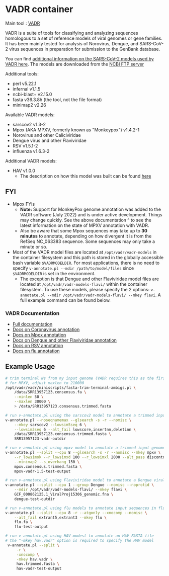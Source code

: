 # VADR container

Main tool : [VADR](https://github.com/ncbi/vadr)

VADR is a suite of tools for classifying and analyzing sequences homologous to a set of reference models of viral genomes or gene families. It has been mainly tested for analysis of Norovirus, Dengue, and SARS-CoV-2 virus sequences in preparation for submission to the GenBank database.

You can find [additional information on the SARS-CoV-2 models used by VADR here](https://github.com/ncbi/vadr/wiki/Coronavirus-annotation#sarscov2models). The models are downloaded from the [NCBI FTP server](https://ftp.ncbi.nlm.nih.gov/pub/nawrocki/vadr-models/sarscov2/)

Additional tools:

- perl v5.22.1
- infernal v1.1.5
- ncbi-blast+ v2.15.0
- fasta v36.3.8h (the tool, not the file format)
- minimap2 v2.26

Available VADR models:

- sarscov2 v1.3-2
- Mpox (AKA MPXV, formerly known as "Monkeypox") v1.4.2-1
- Norovirus and other Caliciviridae
- Dengue virus and other Flaviviridae
- RSV v1.5.1-2
- influenza v1.6.3-2

Additional VADR models:

- HAV v1.0.0
  - The description on how this model was built can be found [here](https://github.com/theiagen/VADR_models)

## FYI

- Mpox FYIs
  - **Note:** Support for MonkeyPox genome annotation was added to the VADR software (July 2022) and is under active development. Things may change quickly. See the above documentation ^ to see the latest information on the state of MPXV annotation with VADR.
  - Also be aware that some Mpox sequences may take up to **30 minutes** to annotate, depending on how divergent it is from the RefSeq NC_063383 sequence. Some sequences may only take a minute or so.
- Most of the VADR model files are located at `/opt/vadr/vadr-models` in the container filesystem and this path is stored in the globally accessible bash variable `$VADRMODELDIR`. For most applications, there is no need to specify `v-annotate.pl --mdir /path/to/model/files` since `$VADRMODELDIR` is set in the environment.
  - The exception is that Dengue and other Flaviviridae model files are located at `/opt/vadr/vadr-models-flavi/` within the container filesystem. To use these models, please specify the 2 options: `v-annotate.pl --mdir /opt/vadr/vadr-models-flavi/ --mkey flavi`. A full example command can be found below.

### VADR Documentation

- [Full documentation](https://github.com/ncbi/vadr#vadr-documentation-)
- [Docs on Coronavirus annotation](https://github.com/ncbi/vadr/wiki/Coronavirus-annotation)
- [Docs on Mpox annotation](https://github.com/ncbi/vadr/wiki/Mpox-virus-annotation)
- [Docs on Dengue and other Flaviviridae annotation](https://github.com/ncbi/vadr/wiki/Available-VADR-model-files#dengue-virus-and-other-flaviviridae-refseq-vadr-models)
- [Docs on RSV annotation](https://github.com/ncbi/vadr/wiki/RSV-annotation)
- [Docs on flu annotation](https://github.com/ncbi/vadr/wiki/Influenza-annotation)

## Example Usage

```bash
# trim terminal Ns from my input genome (VADR requires this as the first step)
# for MPXV, adjust maxlen to 210000
/opt/vadr/vadr/miniscripts/fasta-trim-terminal-ambigs.pl \
    /data/SRR13957123.consensus.fa \
    --minlen 50 \
    --maxlen 30000 \
    > /data/SRR13957123.consensus.trimmed.fasta

# run v-annotate.pl using the sarscov2 model to annotate a trimmed input genome
v-annotate.pl --noseqnamemax --glsearch -s -r --nomisc \
    --mkey sarscov2 --lowsim5seq 6 \
    --lowsim3seq 6 --alt_fail lowscore,insertnn,deletinn \
    /data/SRR13957123.consensus.trimmed.fasta \
    SRR13957123-vadr-outdir

# run v-annotate.pl using mpxv model to annotate a trimmed input genome
v-annotate.pl --split --cpu 8 --glsearch -s -r --nomisc --mkey mpxv \
    --r_lowsimok --r_lowsimxd 100 --r_lowsimxl 2000 --alt_pass discontn,dupregin \
    --minimap2 --s_overhang 150 \
    mpxv.consensus.trimmed.fasta \
    mpxv-vadr-1.5-test-output

# run v-annotate.pl using Flaviviridae model to annotate a Dengue viral genome
v-annotate.pl --split --cpu 1 --group Dengue --nomisc --noprotid \
    --mdir /opt/vadr/vadr-models-flavi/ --mkey flavi \
    GCF_000862125.1_ViralProj15306_genomic.fna \
    dengue-test-outdir

# run v-annotate.pl using flu models to annotate input sequences in flu.fa
v-annotate.pl --split --cpu 8 -r --atgonly --xnocomp --nomisc \
    --alt_fail extrant5,extrant3 --mkey flu \
    flu.fa \
    flu-test-output

# run v-annotate.pl using HAV modesl to annotate an HAV FASTA file
# the "-mkey hav.vadr" option is required to specify the HAV model
 v-annotate.pl --split \
     -r \
     -xnocomp \
     -mkey hav.vadr \
     hav.trimmed.fasta \
     hav-vadr-test-output
```
